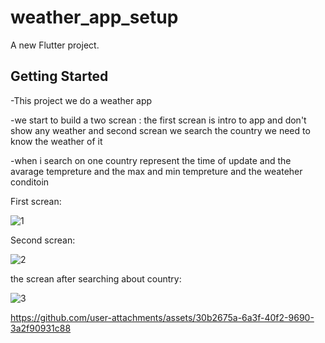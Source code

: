 # weather_app_setup

A new Flutter project.

## Getting Started
-This project we do a weather app 

-we start to build a two screan : the first screan is intro to app and don't show any weather and second screan we search the country we need to know the weather of it 

-when i search on one country represent the time of update and the avarage tempreture and the max and min tempreture and the weateher conditoin 

First screan:

![1](https://github.com/user-attachments/assets/80314c38-eda2-440f-8259-bfcccd6cb972)

Second screan:

![2](https://github.com/user-attachments/assets/509e2bde-3bd1-4345-8c4b-dd94d7c14b75)

the screan after searching about country:

![3](https://github.com/user-attachments/assets/083d3f02-26c9-4f46-bc0a-387f543420c7)

https://github.com/user-attachments/assets/30b2675a-6a3f-40f2-9690-3a2f90931c88

